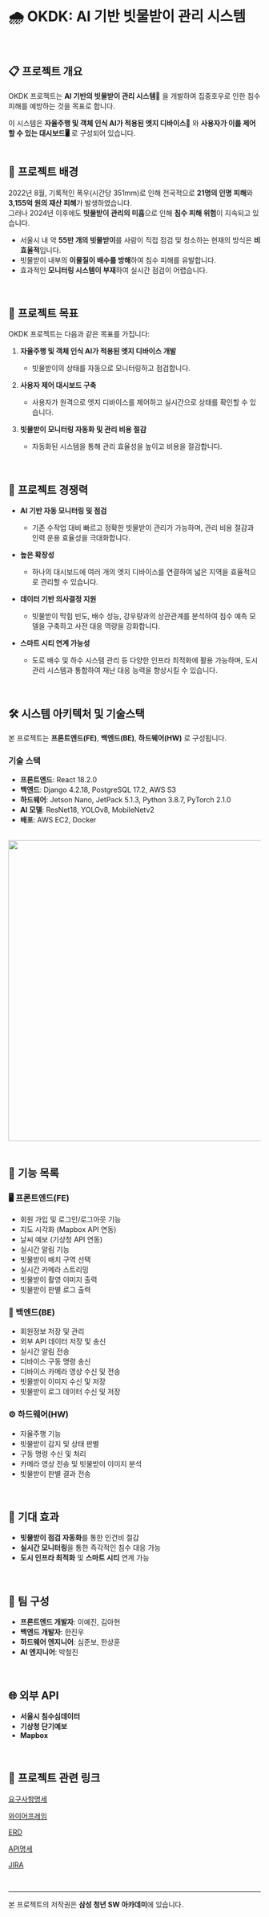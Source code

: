 # 🌧 OKDK: AI 기반 빗물받이 관리 시스템
<br>

## 📋 프로젝트 개요
OKDK 프로젝트는 **AI 기반의 빗물받이 관리 시스템📡** 을 개발하여 집중호우로 인한 침수 피해를 예방하는 것을 목표로 합니다.    

이 시스템은 **자율주행 및 객체 인식 AI가 적용된 엣지 디바이스🤖** 와 **사용자가 이를 제어할 수 있는 대시보드🖥️** 로 구성되어 있습니다.  
<br>
  
## 🚨 프로젝트 배경
2022년 8월, 기록적인 폭우(시간당 351mm)로 인해 전국적으로 **21명의 인명 피해**와 **3,155억 원의 재산 피해**가 발생하였습니다.  
그러나 2024년 이후에도 **빗물받이 관리의 미흡**으로 인해 **침수 피해 위험**이 지속되고 있습니다.

- 서울시 내 약 **55만 개의 빗물받이**를 사람이 직접 점검 및 청소하는 현재의 방식은 **비효율적**입니다.
- 빗물받이 내부의 **이물질이 배수를 방해**하여 침수 피해를 유발합니다.
- 효과적인 **모니터링 시스템이 부재**하여 실시간 점검이 어렵습니다.  
<br>

## 🎯 프로젝트 목표
OKDK 프로젝트는 다음과 같은 목표를 가집니다:

1. **자율주행 및 객체 인식 AI가 적용된 엣지 디바이스 개발**  
   - 빗물받이의 상태를 자동으로 모니터링하고 점검합니다.
   
2. **사용자 제어 대시보드 구축**  
   - 사용자가 원격으로 엣지 디바이스를 제어하고 실시간으로 상태를 확인할 수 있습니다.
   
3. **빗물받이 모니터링 자동화 및 관리 비용 절감**  
   - 자동화된 시스템을 통해 관리 효율성을 높이고 비용을 절감합니다.  
<br>

## 🚀 프로젝트 경쟁력
- **AI 기반 자동 모니터링 및 점검**  
  - 기존 수작업 대비 빠르고 정확한 빗물받이 관리가 가능하며, 관리 비용 절감과 인력 운용 효율성을 극대화합니다.
  
- **높은 확장성**  
  - 하나의 대시보드에 여러 개의 엣지 디바이스를 연결하여 넓은 지역을 효율적으로 관리할 수 있습니다.
  
- **데이터 기반 의사결정 지원**  
  - 빗물받이 막힘 빈도, 배수 성능, 강우량과의 상관관계를 분석하여 침수 예측 모델을 구축하고 사전 대응 역량을 강화합니다.
  
- **스마트 시티 연계 가능성**  
  - 도로 배수 및 하수 시스템 관리 등 다양한 인프라 최적화에 활용 가능하며, 도시 관리 시스템과 통합하여 재난 대응 능력을 향상시킬 수 있습니다.  
<br>

## 🛠 시스템 아키텍처 및 기술스택
본 프로젝트는 **프론트엔드(FE)**, **백엔드(BE)**, **하드웨어(HW)** 로 구성됩니다.

### 기술 스택
- **프론트엔드**: React 18.2.0
- **백엔드**: Django 4.2.18, PostgreSQL 17.2, AWS S3
- **하드웨어**: Jetson Nano, JetPack 5.1.3, Python 3.8.7, PyTorch 2.1.0
- **AI 모델**: ResNet18, YOLOv8, MobileNetv2
- **배포**: AWS EC2, Docker

  
<br><img src="./img/architecture.png" width="600"/>  
<br>


## 🔔 기능 목록

### 🖥️ 프론트엔드(FE)
- 회원 가입 및 로그인/로그아웃 기능
- 지도 시각화 (Mapbox API 연동)
- 날씨 예보 (기상청 API 연동)
- 실시간 알림 기능
- 빗물받이 배치 구역 선택
- 실시간 카메라 스트리밍
- 빗물받이 촬영 이미지 출력
- 빗물받이 판별 로그 출력
  
### 💾 백엔드(BE)
- 회원정보 저장 및 관리
- 외부 API 데이터 저장 및 송신
- 실시간 알림 전송
- 디바이스 구동 명령 송신
- 디바이스 카메라 영상 수신 및 전송
- 빗물받이 이미지 수신 및 저장
- 빗물받이 로그 데이터 수신 및 저장

### ⚙️ 하드웨어(HW)
- 자율주행 기능
- 빗물받이 감지 및 상태 판별
- 구동 명령 수신 및 처리
- 카메라 영상 전송 및 빗물받이 이미지 분석
- 빗물받이 판별 결과 전송

<br>

## 🌟 기대 효과
- **빗물받이 점검 자동화**를 통한 인건비 절감
- **실시간 모니터링**을 통한 즉각적인 침수 대응 가능
- **도시 인프라 최적화** 및 **스마트 시티** 연계 가능  
<br>

## 👥 팀 구성
- **프론트엔드 개발자**: 이예진, 김아현
- **백엔드 개발자**: 한진우
- **하드웨어 엔지니어**: 심준보, 한상훈
- **AI 엔지니어**: 박철진  

<br>

## 🌐 외부 API  
- **서울시 침수심데이터**
- **기상청 단기예보**
- **Mapbox**  

<br>

## 🔗 프로젝트 관련 링크
[요구사항명세](https://www.notion.so/OKDK-197cc7fb32f880509fcbc27a59530754#19acc7fb32f8806d86afd6be33e6a76c)
   
[와이어프레임](https://www.figma.com/design/Qe1E02elnrhD7FikM92Rix/OKDK?node-id=0-1&p=f&t=9ZyDI7eOfRiW41Fe-0)  

[ERD](https://www.notion.so/ERD-19ecc7fb32f880baa93fc9634417ffed)  

[API명세](https://www.notion.so/API-19ecc7fb32f8800f9231e3bcd99e13dc)  

[JIRA](https://ssafy.atlassian.net/jira/software/c/projects/S12P11A204/boards/7752)  

<br>

---

본 프로젝트의 저작권은 **삼성 청년 SW 아카데미**에 있습니다.  
<br>
